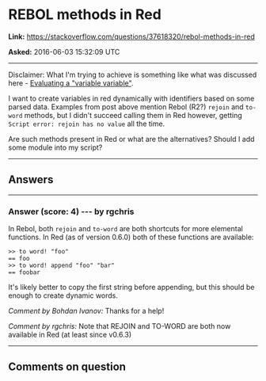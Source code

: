 # REBOL methods in Red

**Link:**
<https://stackoverflow.com/questions/37618320/rebol-methods-in-red>

**Asked:** 2016-06-03 15:32:09 UTC

------------------------------------------------------------------------

Disclaimer: What I\'m trying to achieve is something like what was
discussed here - [Evaluating a \"variable
variable\"](https://stackoverflow.com/questions/18394057/evaluating-a-variable-variable).

I want to create variables in red dynamically with identifiers based on
some parsed data. Examples from post above mention Rebol (R2?) `rejoin`
and `to-word` methods, but I didn\'t succeed calling them in Red
however, getting `Script error: rejoin has no value` all the time.

Are such methods present in Red or what are the alternatives? Should I
add some module into my script?

------------------------------------------------------------------------

## Answers

------------------------------------------------------------------------

### Answer (score: 4) --- by rgchris

In Rebol, both `rejoin` and `to-word` are both shortcuts for more
elemental functions. In Red (as of version 0.6.0) both of these
functions are available:

    >> to word! "foo"
    == foo
    >> to word! append "foo" "bar"
    == foobar

It\'s likely better to copy the first string before appending, but this
should be enough to create dynamic words.

*Comment by Bohdan Ivanov:* Thanks for a help!

*Comment by rgchris:* Note that REJOIN and TO-WORD are both now
available in Red (at least since v0.6.3)

------------------------------------------------------------------------

## Comments on question
